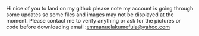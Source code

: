 Hi nice of you to land on my github please note my account is going through some updates so some files and images may not be displayed at the moment. 
Please contact me to verify anything or ask for the pictures or code before downloading email :emmanuelakumefula@yahoo.com
